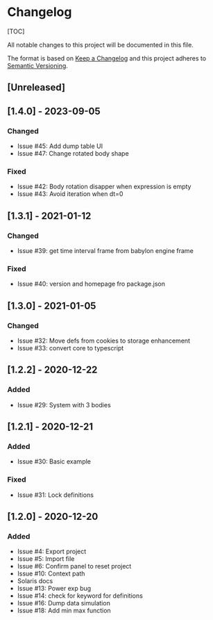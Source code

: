 # Changelog

[TOC]

All notable changes to this project will be documented in this file.

The format is based on [Keep a Changelog](http://keepachangelog.com/en/1.0.0/)
and this project adheres to [Semantic Versioning](http://semver.org/spec/v2.0.0.html).

## [Unreleased]

## [1.4.0] - 2023-09-05

### Changed

- Issue #45: Add dump table UI
- Issue #47: Change rotated body shape

### Fixed

- Issue #42: Body rotation disapper when expression is empty
- Issue #43: Avoid iteration when dt=0

## [1.3.1] - 2021-01-12


### Changed

- Issue #39: get time interval frame from babylon engine frame

### Fixed

- Issue #40: version and homepage fro package.json

## [1.3.0] - 2021-01-05

### Changed

- Issue #32: Move defs from cookies to storage enhancement
- Issue #33: convert core to typescript

## [1.2.2] - 2020-12-22

### Added

- Issue #29: System with 3 bodies

## [1.2.1] - 2020-12-21

### Added

- Issue #30: Basic example

### Fixed

- Issue #31: Lock definitions

## [1.2.0] - 2020-12-20

### Added

- Issue #4: Export project
- Issue #5: Import file
- Issue #6: Confirm panel to reset project
- Issue #10: Context path
- Solaris docs
- Issue #13: Power exp bug
- Issue #14: check for keyword for definitions
- Issue #16: Dump data simulation
- Issue #18: Add min max function
